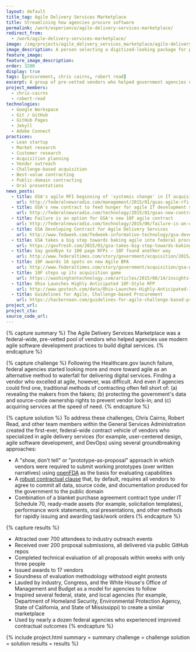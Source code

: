 ```yaml
---
layout: default
title_tag: Agile Delivery Services Marketplace
title: Streamlining how agencies procure software
permalink: /work/experience/agile-delivery-services-marketplace/
redirect_from:
  - /work/agile-delivery-services-marketplace/
image: /img/projects/agile_delivery_services_marketplace/agile-delivery-services-marketplace.svg
image_description: A person selecting a digitized-looking package for purchase from a store shelf.
feature_image:
feature_image_description:
order: 3200
display: true
tags: [procurement, chris cairns, robert read]
excerpt: A group of pre-vetted vendors who helped government agencies use agile practices to build digital services.
project_members:
  - chris-cairns
  - robert-read
technologies:
  - Google Workspace
  - Git / GitHub
  - GitHub Pages
  - Jekyll
  - Adobe Connect
practices:
  - Lean startup
  - Market research
  - Customer research
  - Acquisition planning
  - Vendor outreach
  - Challenge-based acquisition
  - Best-value contracting
  - Public-domain contracting
  - Oral presentations
news_posts:
  - title: GSA's agile RFI beginning of 'systemic change' in IT acquisition
    url: http://federalnewsradio.com/management/2015/01/gsas-agile-rfi-beginning-of-systemic-change-in-it-acquisition/
  - title: GSA's new contract to feed hunger for agile IT development services
    url: http://federalnewsradio.com/technology/2015/02/gsas-new-contract-to-feed-hunger-for-agile-it-development-services/
  - title: Failure is an option for GSA's new 18F agile contract
    url: http://federalnewsradio.com/technology/2015/06/failure-is-an-option-for-gsas-new-18f-agile-contract/
  - title: GSA Developing Contract for Agile Delivery Services
    url: http://www.fedweek.com/fedweek-information-technology/gsa-developing-contract-agile-delivery-services/
  - title: GSA takes a big step towards baking agile into federal procurement
    url: https://govfresh.com/2015/01/gsa-takes-big-step-towards-baking-agile-federal-procurement/
  - title: Say goodbye to 100 page RFPs – 18F found another way
    url: http://www.federaltimes.com/story/government/acquisition/2015/07/27/18f-show-dont-tell/30737575/
  - title: 18F awards 16 spots on new Agile BPA
    url: http://www.federaltimes.com/story/government/acquisition/gsa-gwac/2015/08/28/agile-bpa-awards/71327396/
  - title: 18F steps up its acquisition game
    url: https://washingtontechnology.com/articles/2015/08/14/insights-soloway-18f-progress.aspx
  - title: Ohio Launches Highly Anticipated 18F-Style RFP
    url: http://www.govtech.com/data/Ohio-Launches-Highly-Anticipated-18F-Style-RFP.html
  - title: Guidelines for Agile, Challenge-based Procurement
    url: https://hackernoon.com/guidelines-for-agile-challenge-based-procurement-4531ff335422
project_url:
project_cta:
source_code_url:
---
```


{% capture summary %}
The Agile Delivery Services Marketplace was a federal-wide, pre-vetted pool of
vendors who helped agencies use modern agile software development practices
to build digital services.
{% endcapture %}

{% capture challenge %}
Following the Healthcare.gov launch failure, federal agencies started looking
more and more toward agile as an alternative method to waterfall for delivering
digital services. Finding a vendor who excelled at agile, however, was
difficult. And even if agencies could find one, traditional methods of contracting
often fell short of: (a) revealing the makers from the fakers; (b) protecting the
government's data and source-code ownership rights to prevent vendor lock-in; and
(c) acquiring services at the speed of need.
{% endcapture %}

{% capture solution %}
To address these challenges, Chris Cairns, Robert Read, and other team members
within the General Services Administration created the first-ever, federal-wide
contract vehicle of vendors who specialized in agile delivery services (for example,
user-centered design, agile software development, and DevOps) using several groundbreaking
approaches:

- A "show, don't tell" or "prototype-as-proposal" approach in which vendors
  were required to submit working prototypes (over written narratives)
  using [openFDA](https://open.fda.gov/) as the
  basis for evaluating capabilities
- A [robust contractual clause](/thoughts/blog/public-domain-procurement/)
  that, by default, requires all vendors to agree to commit all data,
  source code, and documentation produced for the government to the public domain
- Combination of a blanket purchase agreement contract type under IT Schedule 70,
  ready-made assets (for example, solicitation templates), performance work statements,
  oral presentations, and other methods for rapidly issuing and awarding task/work orders
{% endcapture %}

{% capture results %}
- Attracted over 700 attendees to industry outreach events
- Received over 200 proposal submissions, all delivered via public GitHub repos
- Completed technical evaluation of all proposals within weeks with only three people
- Issued awards to 17 vendors
- Soundness of evaluation methodology withstood eight protests
- Lauded by industry, Congress, and the White House's Office of Management and Budget
  as a model for agencies to follow
- Inspired several federal, state, and local agencies (for example,
  Department of Homeland Security, Environmental Protection Agency, State of
  California, and State of Mississippi) to create a similar marketplace
- Used by nearly a dozen federal agencies who experienced improved contractual
  outcomes
{% endcapture %}

{% include project.html
  summary = summary
  challenge = challenge
  solution = solution
  results = results
%}
